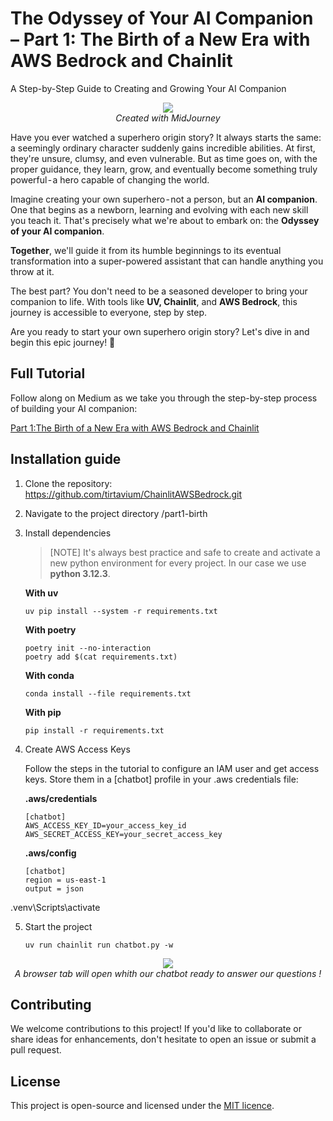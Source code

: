# The Odyssey of Your AI Companion – Part 1: The Birth of a New Era with AWS Bedrock and Chainlit
A Step-by-Step Guide to Creating and Growing Your AI Companion

<p align="center">
  <img src="../images/ai-companion-odissey-part-1-birth.png">
  <br>
  <i>Created with MidJourney</i>
</p>

Have you ever watched a superhero origin story? It always starts the same: a seemingly ordinary character suddenly gains incredible abilities. At first, they're unsure, clumsy, and even vulnerable. But as time goes on, with the proper guidance, they learn, grow, and eventually become something truly powerful - a hero capable of changing the world.

Imagine creating your own superhero - not a person, but an **AI companion**. One that begins as a newborn, learning and evolving with each new skill you teach it. That's precisely what we're about to embark on: the **Odyssey of your AI companion**.

**Together**, we'll guide it from its humble beginnings to its eventual transformation into a super-powered assistant that can handle anything you throw at it.

The best part? You don't need to be a seasoned developer to bring your companion to life. With tools like **UV, Chainlit**, and **AWS Bedrock**, this journey is accessible to everyone, step by step.

Are you ready to start your own superhero origin story? Let's dive in and begin this epic journey! 🚀

## Full Tutorial

Follow along on Medium as we take you through the step-by-step process of building your AI companion:

[Part 1:The Birth of a New Era with AWS Bedrock and Chainlit](https://generativeai.pub/the-odyssey-of-your-ai-companion-part-1-the-birth-of-a-new-era-with-aws-bedrock-and-chainlit-4cbb1d181b59)

## Installation guide


1. Clone the repository: https://github.com/tirtavium/ChainlitAWSBedrock.git
2. Navigate to the project directory /part1-birth
3. Install dependencies

    > [NOTE]
    > It's always best practice and safe to create and activate a new python environment for every project.
    > In our case we use **python 3.12.3**.


    **With uv**

    ```
    uv pip install --system -r requirements.txt
    ```

    **With poetry**

    ```
    poetry init --no-interaction
    poetry add $(cat requirements.txt)
    ```

    **With conda**

    ```
    conda install --file requirements.txt
    ```

    **With pip**

    ```
    pip install -r requirements.txt
    ```

4. Create AWS Access Keys

    Follow the steps in the tutorial to configure an IAM user and get access keys. Store them in a [chatbot] profile in your .aws credentials file:

    **.aws/credentials**
    ```
    [chatbot]
    AWS_ACCESS_KEY_ID=your_access_key_id
    AWS_SECRET_ACCESS_KEY=your_secret_access_key
    ```
   
    **.aws/config**
    ```
    [chatbot]
    region = us-east-1
    output = json
    ```
    
.venv\Scripts\activate

5. Start the project

    ```
    uv run chainlit run chatbot.py -w
    ```

<p align="center">
  <img src="../images/ai-companion-odissey-part-1-birth-discussion.png">
  <br>
  <i>A browser tab will open whith our chatbot ready to answer our questions !</i>
</p>

## Contributing

We welcome contributions to this project! If you'd like to collaborate or share ideas for enhancements, don't hesitate to open an issue or submit a pull request.

## License

This project is open-source and licensed under the [MIT licence](../LICENSE).
